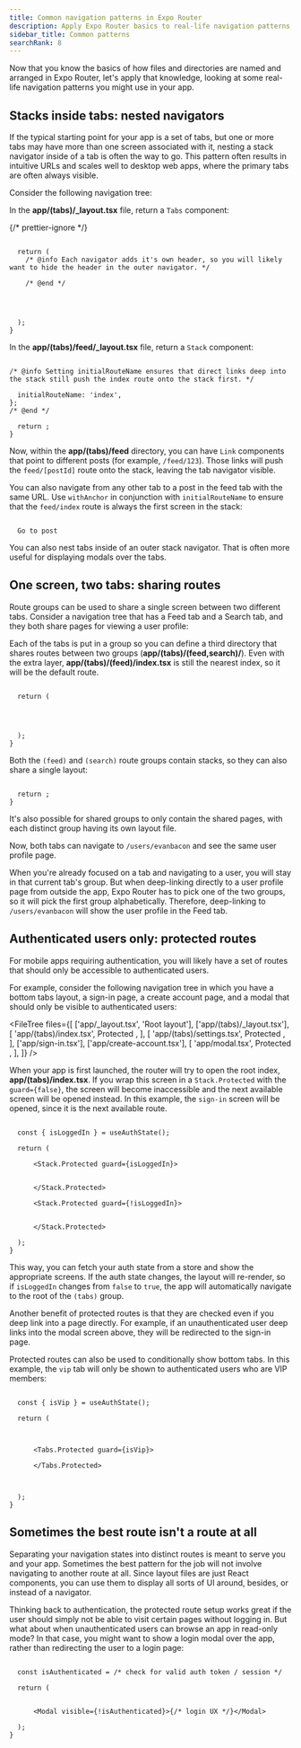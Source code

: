 ```yaml
---
title: Common navigation patterns in Expo Router
description: Apply Expo Router basics to real-life navigation patterns you could use in your app.
sidebar_title: Common patterns
searchRank: 8
---
```


Now that you know the basics of how files and directories are named and arranged in Expo Router, let's apply that knowledge, looking at some real-life navigation patterns you might use in your app.

## Stacks inside tabs: nested navigators

If the typical starting point for your app is a set of tabs, but one or more tabs may have more than one screen associated with it, nesting a stack navigator inside of a tab is often the way to go. This pattern often results in intuitive URLs and scales well to desktop web apps, where the primary tabs are often always visible.

Consider the following navigation tree:

In the **app/(tabs)/\_layout.tsx** file, return a `Tabs` component:

{/* prettier-ignore */}
```tsx app/(tabs)/_layout.tsx

  return (
    /* @info Each navigator adds it's own header, so you will likely want to hide the header in the outer navigator. */
    
    /* @end */
      
      
      
    
  );
}
```

In the **app/(tabs)/feed/\_layout.tsx** file, return a `Stack` component:

```tsx app/(tabs)/feed/_layout.tsx

/* @info Setting initialRouteName ensures that direct links deep into the stack still push the index route onto the stack first. */

  initialRouteName: 'index',
};
/* @end */

  return ;
}
```

Now, within the **app/(tabs)/feed** directory, you can have `Link` components that point to different posts (for example, `/feed/123`). Those links will push the `feed/[postId]` route onto the stack, leaving the tab navigator visible.

You can also navigate from any other tab to a post in the feed tab with the same URL. Use `withAnchor` in conjunction with `initialRouteName` to ensure that the `feed/index` route is always the first screen in the stack:

```tsx app/(tabs)/feed/index.tsx

  Go to post

```

You can also nest tabs inside of an outer stack navigator. That is often more useful for displaying modals over the tabs.

## One screen, two tabs: sharing routes

Route groups can be used to share a single screen between two different tabs. Consider a navigation tree that has a Feed tab and a Search tab, and they both share pages for viewing a user profile:

Each of the tabs is put in a group so you can define a third directory that shares routes between two groups (**app/(tabs)/(feed,search)/**). Even with the extra layer, **app/(tabs)/(feed)/index.tsx** is still the nearest index, so it will be the default route.

```tsx app/(tabs)/_layout.tsx

  return (
    
      
      
    
  );
}
```

Both the `(feed)` and `(search)` route groups contain stacks, so they can also share a single layout:

```tsx app/(tabs)/(feed,search)/_layout.tsx

  return ;
}
```

It's also possible for shared groups to only contain the shared pages, with each distinct group having its own layout file.

Now, both tabs can navigate to `/users/evanbacon` and see the same user profile page.

When you're already focused on a tab and navigating to a user, you will stay in that current tab's group. But when deep-linking directly to a user profile page from outside the app, Expo Router has to pick one of the two groups, so it will pick the first group alphabetically. Therefore, deep-linking to `/users/evanbacon` will show the user profile in the Feed tab.

## Authenticated users only: protected routes

For mobile apps requiring authentication, you will likely have a set of routes that should only be accessible to authenticated users.

For example, consider the following navigation tree in which you have a bottom tabs layout, a sign-in page, a create account page, and a modal that should only be visible to authenticated users:

<FileTree
  files={[
    ['app/_layout.tsx', 'Root layout'],
    ['app/(tabs)/_layout.tsx'],
    [
      'app/(tabs)/index.tsx',
      <span>
        Protected 
      </span>,
    ],
    [
      'app/(tabs)/settings.tsx',
      <span>
        Protected 
      </span>,
    ],
    ['app/sign-in.tsx'],
    ['app/create-account.tsx'],
    [
      'app/modal.tsx',
      <span>
        Protected 
      </span>,
    ],
  ]}
/>

When your app is first launched, the router will try to open the root index, **app/(tabs)/index.tsx**. If you wrap this screen in a `Stack.Protected` with the `guard={false}`, the screen will become inaccessible and the next available screen will be opened instead. In this example, the `sign-in` screen will be opened, since it is the next available route.

```tsx app/_layout.tsx

  const { isLoggedIn } = useAuthState();

  return (
    
      <Stack.Protected guard={isLoggedIn}>
        
        
      </Stack.Protected>

      <Stack.Protected guard={!isLoggedIn}>
        
        
      </Stack.Protected>
    
  );
}
```

This way, you can fetch your auth state from a store and show the appropriate screens. If the auth state changes, the layout will re-render, so if `isLoggedIn` changes from `false` to `true`, the app will automatically navigate to the root of the `(tabs)` group.

Another benefit of protected routes is that they are checked even if you deep link into a page directly. For example, if an unauthenticated user deep links into the modal screen above, they will be redirected to the sign-in page.

Protected routes can also be used to conditionally show bottom tabs. In this example, the `vip` tab will only be shown to authenticated users who are VIP members:

```tsx app/(tabs)/_layout.tsx

  const { isVip } = useAuthState();

  return (
    
      

      <Tabs.Protected guard={isVip}>
        
      </Tabs.Protected>

      
    
  );
}
```

## Sometimes the best route isn't a route at all

Separating your navigation states into distinct routes is meant to serve you and your app. Sometimes the best pattern for the job will not involve navigating to another route at all. Since layout files are just React components, you can use them to display all sorts of UI around, besides, or instead of a navigator.

Thinking back to authentication, the protected route setup works great if the user should simply not be able to visit certain pages without logging in. But what about when unauthenticated users can browse an app in read-only mode? In that case, you might want to show a login modal over the app, rather than redirecting the user to a login page:

```tsx app/(logged-in)/_layout.tsx

  const isAuthenticated = /* check for valid auth token / session */

  return (
    
      
      <Modal visible={!isAuthenticated}>{/* login UX */}</Modal>
    
  );
}
```